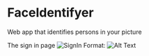 # FaceIdentifyer
Web app that identifies persons in your picture


The sign in page
![SignIn](/images/signin.png)
Format: ![Alt Text](url)
